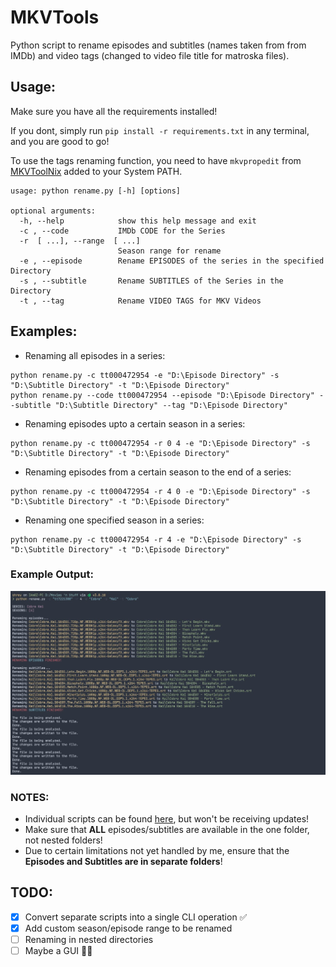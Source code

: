 # MKVTools

Python script to rename episodes and subtitles (names taken from from IMDb) and video tags (changed to video file title for matroska files).

## Usage:

Make sure you have all the requirements installed!

If you dont, simply run ``pip install -r requirements.txt`` in any terminal, and you are good to go!

To use the tags renaming function, you need to have ```mkvpropedit``` from [MKVToolNix](https://mkvtoolnix.download/) added to your System PATH.

```
usage: python rename.py [-h] [options]

optional arguments:
  -h, --help            show this help message and exit
  -c , --code           IMDb CODE for the Series
  -r  [ ...], --range  [ ...]
                        Season range for rename
  -e , --episode        Rename EPISODES of the series in the specified Directory
  -s , --subtitle       Rename SUBTITLES of the Series in the Directory
  -t , --tag            Rename VIDEO TAGS for MKV Videos
```

## Examples:

* Renaming all episodes in a series:

```
python rename.py -c tt000472954 -e "D:\Episode Directory" -s "D:\Subtitle Directory" -t "D:\Episode Directory"
python rename.py --code tt000472954 --episode "D:\Episode Directory" --subtitle "D:\Subtitle Directory" --tag "D:\Episode Directory"
```

* Renaming episodes upto a certain season in a series:
```
python rename.py -c tt000472954 -r 0 4 -e "D:\Episode Directory" -s "D:\Subtitle Directory" -t "D:\Episode Directory"
```

* Renaming episodes from a certain season to the end of a series:
```
python rename.py -c tt000472954 -r 4 0 -e "D:\Episode Directory" -s "D:\Subtitle Directory" -t "D:\Episode Directory"
```

* Renaming one specified season in a series:
```
python rename.py -c tt000472954 -r 4 -e "D:\Episode Directory" -s "D:\Subtitle Directory" -t "D:\Episode Directory"
```

### Example Output:
![](https://github.com/IAmOZRules/MKVTools/blob/main/Images/example.jpg)
### NOTES:

- Individual scripts can be found [here](https://github.com/IAmOZRules/MKVTools/tree/main/Individual%20Scripts), but won't be receiving updates!
- Make sure that **ALL** episodes/subtitles are available in the one folder, not nested folders!
- Due to certain limitations not yet handled by me, ensure that the **Episodes and Subtitles are in separate folders**!

## TODO:

- [X] Convert separate scripts into a single CLI operation ✅
- [X] Add custom season/episode range to be renamed
- [ ] Renaming in nested directories
- [ ] Maybe a GUI 🤷‍♂️

